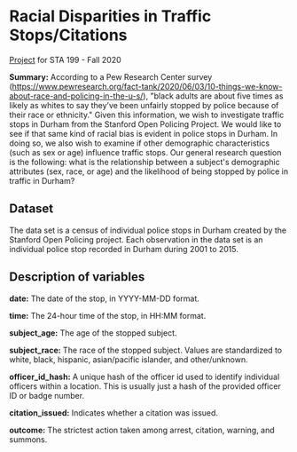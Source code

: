 # Racial Disparities in Traffic Stops/Citations

[Project](https://sta199-fa20-002.netlify.app/project/) for STA 199 - Fall 2020

**Summary:** According to a Pew Research Center survey (https://www.pewresearch.org/fact-tank/2020/06/03/10-things-we-know-about-race-and-policing-in-the-u-s/), "black adults are about five times as likely as whites to say they’ve been unfairly stopped by police because of their race or ethnicity." Given this information, we wish to investigate traffic stops in Durham from the Stanford Open Policing Project. We would like to see if that same kind of racial bias is evident in police stops in Durham. In doing so, we also wish to examine if other demographic characteristics (such as sex or age) influence traffic stops. Our general research question is the following: what is the relationship between a subject's demographic attributes (sex, race, or age) and the likelihood of being stopped by police in traffic in Durham? 

## Dataset

The data set is a census of individual police stops in Durham created by the Stanford Open Policing project. Each observation in the data set is an individual police stop recorded in Durham during 2001 to 2015.

## Description of variables

**date:** The date of the stop, in YYYY-MM-DD format.

**time:** The 24-hour time of the stop, in HH:MM format.

**subject_age:** The age of the stopped subject.

**subject_race:** The race of the stopped subject. Values are standardized to white, black, hispanic, asian/pacific islander, and other/unknown.

**officer_id_hash:** A unique hash of the officer id used to identify individual officers within a location. This is usually just a hash of the provided officer ID or badge number.

**citation_issued:** Indicates whether a citation was issued.

**outcome:** The strictest action taken among arrest, citation, warning, and summons.
